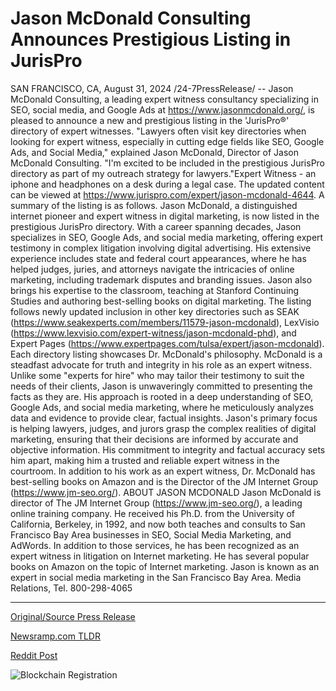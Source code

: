 # Jason McDonald Consulting Announces Prestigious Listing in JurisPro

SAN FRANCISCO, CA, August 31, 2024 /24-7PressRelease/ -- Jason McDonald Consulting, a leading expert witness consultancy specializing in SEO, social media, and Google Ads at https://www.jasonmcdonald.org/, is pleased to announce a new and prestigious listing in the 'JurisPro®' directory of expert witnesses.  "Lawyers often visit key directories when looking for expert witness, especially in cutting edge fields like SEO, Google Ads, and Social Media," explained Jason McDonald, Director of Jason McDonald Consulting. "I'm excited to be included in the prestigious JurisPro directory as part of my outreach strategy for lawyers."Expert Witness - an iphone and headphones on a desk during a legal case.  The updated content can be viewed at https://www.jurispro.com/expert/jason-mcdonald-4644. A summary of the listing is as follows. Jason McDonald, a distinguished internet pioneer and expert witness in digital marketing, is now listed in the prestigious JurisPro directory. With a career spanning decades, Jason specializes in SEO, Google Ads, and social media marketing, offering expert testimony in complex litigation involving digital advertising. His extensive experience includes state and federal court appearances, where he has helped judges, juries, and attorneys navigate the intricacies of online marketing, including trademark disputes and branding issues. Jason also brings his expertise to the classroom, teaching at Stanford Continuing Studies and authoring best-selling books on digital marketing.  The listing follows newly updated inclusion in other key directories such as SEAK (https://www.seakexperts.com/members/11579-jason-mcdonald), LexVisio (https://www.lexvisio.com/expert-witness/jason-mcdonald-phd), and Expert Pages (https://www.expertpages.com/tulsa/expert/jason-mcdonald). Each directory listing showcases Dr. McDonald's philosophy. McDonald is a steadfast advocate for truth and integrity in his role as an expert witness. Unlike some "experts for hire" who may tailor their testimony to suit the needs of their clients, Jason is unwaveringly committed to presenting the facts as they are. His approach is rooted in a deep understanding of SEO, Google Ads, and social media marketing, where he meticulously analyzes data and evidence to provide clear, factual insights. Jason's primary focus is helping lawyers, judges, and jurors grasp the complex realities of digital marketing, ensuring that their decisions are informed by accurate and objective information. His commitment to integrity and factual accuracy sets him apart, making him a trusted and reliable expert witness in the courtroom. In addition to his work as an expert witness, Dr. McDonald has best-selling books on Amazon and is the Director of the JM Internet Group (https://www.jm-seo.org/).  ABOUT JASON MCDONALD  Jason McDonald is director of The JM Internet Group (https://www.jm-seo.org/), a leading online training company. He received his Ph.D. from the University of California, Berkeley, in 1992, and now both teaches and consults to San Francisco Bay Area businesses in SEO, Social Media Marketing, and AdWords. In addition to those services, he has been recognized as an expert witness in litigation on Internet marketing. He has several popular books on Amazon on the topic of Internet marketing. Jason is known as an expert in social media marketing in the San Francisco Bay Area.  Media Relations, Tel. 800-298-4065 

---

[Original/Source Press Release](https://www.24-7pressrelease.com/press-release/513731/jason-mcdonald-consulting-announces-prestigious-listing-in-jurispro)
                    

[Newsramp.com TLDR](None) 



[Reddit Post](https://www.reddit.com/r/Business_NewsRamp/comments/1f5v2fa/jason_mcdonald_consulting_listed_in_prestigious/) 



![Blockchain Registration](https://cdn.newsramp.app/24-7PressRelease/qrcode/248/31/vibeXeXH.webp)
